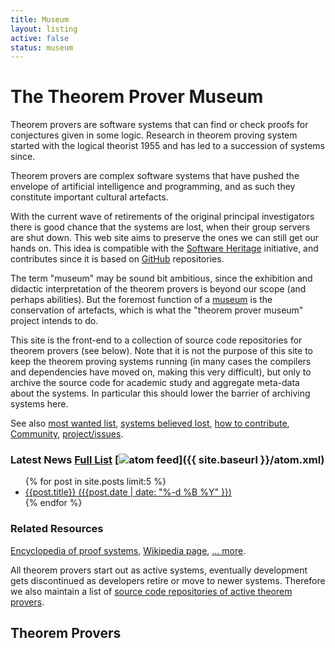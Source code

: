 ```yaml
---
title: Museum
layout: listing
active: false
status: museum
---
```


# The Theorem Prover Museum

Theorem provers are software systems that can find or check proofs for conjectures given in some logic. 
Research in theorem proving system started with the logical theorist 1955 and has led to a succession of systems since. 

Theorem provers are complex software systems that have pushed the envelope of artificial intelligence and programming, and as such they constitute important cultural artefacts. 

With the current wave of retirements of the original principal investigators there is good chance that the systems are lost, when their group servers are shut down. 
This web site aims to preserve the ones we can still get our hands on. 
This idea is compatible with the [Software Heritage](https://www.softwareheritage.org) initiative, and contributes since it is based on [GitHub](https://github.com) repositories. 

The term "museum" may be sound bit ambitious, since the exhibition and didactic interpretation of the theorem provers is beyond our scope (and perhaps abilities). 
But the foremost function of a [museum](https://en.wikipedia.org/wiki/Museum) is the conservation of artefacts, which is what the "theorem prover museum" project intends to do. 

This site is the front-end to a collection of source code repositories for theorem provers (see below). 
Note that it is not the purpose of this site to keep the theorem proving systems running (in many cases the compilers and dependencies have moved on, making this very difficult), but only to archive the source code for academic study and aggregate meta-data about the systems. 
In particular this should lower the barrier of archiving systems here. 

See also [most wanted list](/wanted/), [systems believed lost](/lost/), [how to contribute](/contributors/), [Community](/community/), [project/issues](https://github.com/theoremprover-museum/theoremprover-museum.github.io/issues). 

### Latest News [Full List](/news/) [<img class="icon" src="{{ site.baseurl }}/public/feed.png" alt="atom feed">]({{ site.baseurl }}/atom.xml)

<ul class="collection">
  {% for post in site.posts limit:5 %}
    <li class="collection-item">
      <a href="{{post.url}}" class="title">
          {{post.title}}
		  ({{post.date | date: "%-d %B %Y" }})
     </a>
    </li>
  {% endfor %}
</ul>

### Related Resources

[Encyclopedia of proof systems](https://proofsystem.github.io/Encyclopedia/), [Wikipedia page](https://en.wikipedia.org/wiki/Automated_theorem_proving), [... more](/related/). 

All theorem provers start out as active systems, eventually development gets discontinued as developers retire or move to newer systems. 
Therefore we also maintain a list of [source code repositories of active theorem provers](/active/). 

## Theorem Provers


